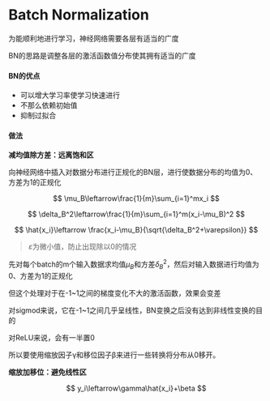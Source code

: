 
# Batch Normalization

为能顺利地进行学习，神经网络需要各层有适当的广度

BN的思路是调整各层的激活函数值分布使其拥有适当的广度

#### BN的优点

- 可以增大学习率使学习快速进行
- 不那么依赖初始值
- 抑制过拟合

#### 做法

**减均值除方差：远离饱和区**

向神经网络中插入对数据分布进行正规化的BN层，进行使数据分布的均值为0、方差为1的正规化

$$
\mu_B\leftarrow\frac{1}{m}\sum_{i=1}^mx_i
$$

$$
\delta_B^2\leftarrow\frac{1}{m}\sum_{i=1}^m(x_i-\mu_B)^2
$$

$$
\hat{x_i}\leftarrow \frac{x_i-\mu_B}{\sqrt{\delta_B^2+\varepsilon}}
$$

> $\varepsilon$为微小值，防止出现除以0的情况

先对每个batch的m个输入数据求均值$\mu_B$和方差$\delta_B^2$，然后对输入数据进行均值为0、方差为1的正规化

但这个处理对于在-1~1之间的梯度变化不大的激活函数，效果会变差

对sigmod来说，它在-1~1之间几乎呈线性，BN变换之后没有达到非线性变换的目的

对ReLU来说，会有一半置0

所以要使用缩放因子γ和移位因子β来进行一些转换将分布从0移开。

**缩放加移位：避免线性区**

$$
y_i\leftarrow\gamma\hat{x_i}+\beta
$$





